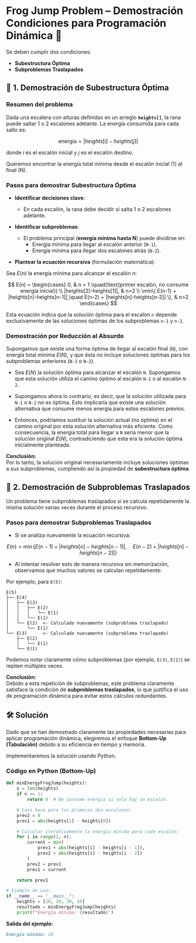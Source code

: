 # Frog Jump Problem – Demostración Condiciones para Programación Dinámica 🐸

Se deben cumplir dos condiciones:

- **Subestructura Óptima**
- **Subproblemas Traslapados**

## 📌 1. Demostración de Subestructura Óptima

### **Resumen del problema**

Dada una escalera con alturas definidas en un arreglo **`heights[]`**, la rana puede saltar 1 o 2 escalones adelante. La energía consumida para cada salto es:

$$
\text{energía} = |heights[i] - heights[j]|
$$

donde $i$ es el escalón inicial y $j$ es el escalón destino.

Queremos encontrar la energía total mínima desde el escalón inicial (1) al final (N).

### **Pasos para demostrar Subestructura Óptima**

- **Identificar decisiones clave**:
  - En cada escalón, la rana debe decidir si salta 1 o 2 escalones adelante.

- **Identificar subproblemas**:
  - El problema principal (**energía mínima hasta N**) puede dividirse en:
    - Energía mínima para llegar al escalón anterior (`N-1`).
    - Energía mínima para llegar dos escalones atrás (`N-2`).

- **Plantear la ecuación recursiva** (formulación matemática):

Sea $E(n)$ la energía mínima para alcanzar el escalón $n$:

$$
E(n) = \begin{cases}
0, & n = 1 \quad(\text{primer escalón, no consume energía inicial}) \\
|heights[2]-heights[1]|, & n=2 \\
\min\{ E(n-1) + |heights[n]-heights[n-1]|,\quad E(n-2) + |heights[n]-heights[n-2]| \}, & n>2
\end{cases}
$$

Esta ecuación indica que la solución óptima para el escalón `n` depende exclusivamente de las soluciones óptimas de los subproblemas `n-1` y `n-2`.

### **Demostración por Reducción al Absurdo**

Supongamos que existe una forma óptima de llegar al escalón final (`N`), con energía total mínima $E(N)$, y que ésta no incluye soluciones óptimas para los subproblemas anteriores (`N-1` o `N-2`).

- Sea $E(N)$ la solución óptima para alcanzar el escalón `N`. Supongamos que esta solución utiliza el camino óptimo al escalón `N-1` o al escalón `N-2`.

- Supongamos ahora lo contrario, es decir, que la solución utilizada para `N-1` o `N-2` no es óptima. Esto implicaría que existe una solución alternativa que consume menos energía para estos escalones previos.

- Entonces, podríamos sustituir la solución actual (no óptima) en el camino original por esta solución alternativa más eficiente. Como consecuencia, la energía total para llegar a `N` sería menor que la solución original $E(N)$, contradiciendo que esta era la solución óptima inicialmente planteada.

**Conclusión:**  
Por lo tanto, la solución original necesariamente incluye soluciones óptimas a sus subproblemas, cumpliendo así la propiedad de **subestructura óptima**.

## 📌 2. Demostración de Subproblemas Traslapados

Un problema tiene subproblemas traslapados si se calcula repetidamente la misma solución varias veces durante el proceso recursivo.

### **Pasos para demostrar Subproblemas Traslapados**

- Si se analiza nuevamente la ecuación recursiva:

$$
E(n) = \min\{ E(n-1) + |heights[n]-heights[n-1]|,\quad E(n-2) + |heights[n]-heights[n-2]| \}
$$

- Al intentar resolver esto de manera recursiva sin memorización, observamos que muchos valores se calculan repetidamente:

Por ejemplo, para `E(5)`:

```plaintext
E(5)
├── E(4)
│   ├── E(3)
│   │   ├── E(2)
│   │   │   └── E(1)
│   │   └── E(1)
│   └── E(2)  <- Calculado nuevamente (subproblema traslapado)
│       └── E(1)
└── E(3)      <- Calculado nuevamente (subproblema traslapado)
    ├── E(2)
    │   └── E(1)
    └── E(1)
```

Podemos notar claramente cómo subproblemas (por ejemplo, `E(3)`, `E(2)`) se repiten múltiples veces.

**Conclusión:**  
Debido a esta repetición de subproblemas, este problema claramente satisface la condición de **subproblemas traslapados**, lo que justifica el uso de programación dinámica para evitar estos cálculos redundantes.

## 🛠️ Solución

Dado que se han demostrado claramente las propiedades necesarias para aplicar programación dinámica, elegiremos el enfoque **Bottom-Up (Tabulación)** debido a su eficiencia en tiempo y memoria.

Implementaremos la solución usando Python.

### **Código en Python (Bottom-Up)**

```python
def minEnergyFrogJump(heights):
    n = len(heights)
    if n == 1:
        return 0  # No consume energía si solo hay un escalón.

    # Caso base para los primeros dos escalones:
    prev2 = 0
    prev1 = abs(heights[1] - heights[0])

    # Calcular iterativamente la energía mínima para cada escalón:
    for i in range(2, n):
        current = min(
            prev1 + abs(heights[i] - heights[i - 1]),
            prev2 + abs(heights[i] - heights[i - 2])
        )
        prev2 = prev1
        prev1 = current

    return prev1

# Ejemplo de uso:
if __name__ == "__main__":
    heights = [10, 20, 30, 10]
    resultado = minEnergyFrogJump(heights)
    print(f"Energía mínima: {resultado}")
```

**Salida del ejemplo:**

```markdown
Energía mínima: 20
```
